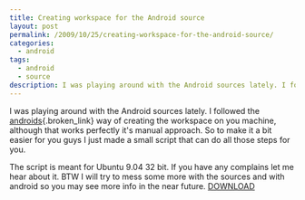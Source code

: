 ```yaml
---
title: Creating workspace for the Android source
layout: post
permalink: /2009/10/25/creating-workspace-for-the-android-source/
categories:
  - android
tags:
  - android
  - source
description: I was playing around with the Android sources lately. I followed the [androids][1]{.broken_link} way of creating the workspace on you machine, although that works perfectly it's manual approach. So to make it a bit easier for you guys I just made a small script that can do all those steps for you. 
---
```

I was playing around with the Android sources lately. I followed the [androids][1]{.broken_link} way of creating the workspace on you machine, although that works perfectly it's manual approach. So to make it a bit easier for you guys I just made a small script that can do all those steps for you. 

  
The script is meant for Ubuntu 9.04 32 bit. If you have any complains let me hear about it. BTW I will try to mess some more with the sources and with android so you may see more info in the near future. [DOWNLOAD][2]

 [1]: http://source.android.com/download
 [2]: http://files.coralic.nl/createAndroidRepo.sh